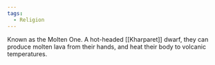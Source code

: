 ```yaml
---
tags:
  - Religion
---
```

Known as the Molten One. A hot-headed [[Kharparet]] dwarf, they can produce molten lava from their hands, and heat their body to volcanic temperatures.